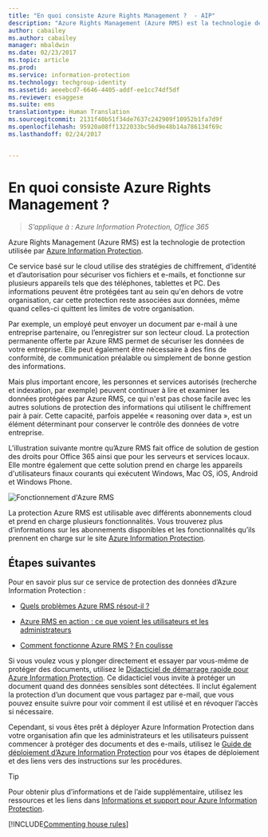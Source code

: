 ```yaml
---
title: "En quoi consiste Azure Rights Management ?  - AIP"
description: "Azure Rights Management (Azure RMS) est la technologie de protection utilisée par Azure Information Protection."
author: cabailey
ms.author: cabailey
manager: mbaldwin
ms.date: 02/23/2017
ms.topic: article
ms.prod: 
ms.service: information-protection
ms.technology: techgroup-identity
ms.assetid: aeeebcd7-6646-4405-addf-ee1cc74df5df
ms.reviewer: esaggese
ms.suite: ems
translationtype: Human Translation
ms.sourcegitcommit: 2131f40b51f34de7637c242909f10952b1fa7d9f
ms.openlocfilehash: 95920a08ff1322033bc56d9e48b14a786134f69c
ms.lasthandoff: 02/24/2017


---
```


# <a name="what-is-azure-rights-management"></a>En quoi consiste Azure Rights Management ?

>*S’applique à : Azure Information Protection, Office 365*


Azure Rights Management (Azure RMS) est la technologie de protection utilisée par [Azure Information Protection](what-is-information-protection.md).

Ce service basé sur le cloud utilise des stratégies de chiffrement, d’identité et d’autorisation pour sécuriser vos fichiers et e-mails, et fonctionne sur plusieurs appareils tels que des téléphones, tablettes et PC. Des informations peuvent être protégées tant au sein qu'en dehors de votre organisation, car cette protection reste associées aux données, même quand celles-ci quittent les limites de votre organisation.

Par exemple, un employé peut envoyer un document par e-mail à une entreprise partenaire, ou l’enregistrer sur son lecteur cloud. La protection permanente offerte par Azure RMS permet de sécuriser les données de votre entreprise. Elle peut également être nécessaire à des fins de conformité, de communication préalable ou simplement de bonne gestion des informations.

Mais plus important encore, les personnes et services autorisés (recherche et indexation, par exemple) peuvent continuer à lire et examiner les données protégées par Azure RMS, ce qui n'est pas chose facile avec les autres solutions de protection des informations qui utilisent le chiffrement pair à pair. Cette capacité, parfois appelée « reasoning over data », est un élément déterminant pour conserver le contrôle des données de votre entreprise.

L’illustration suivante montre qu’Azure RMS fait office de solution de gestion des droits pour Office 365 ainsi que pour les serveurs et services locaux. Elle montre également que cette solution prend en charge les appareils d'utilisateurs finaux courants qui exécutent Windows, Mac OS, iOS, Android et Windows Phone.


![Fonctionnement d'Azure RMS](../media/AzRMS_elements.png)

La protection Azure RMS est utilisable avec différents abonnements cloud et prend en charge plusieurs fonctionnalités. Vous trouverez plus d’informations sur les abonnements disponibles et les fonctionnalités qu’ils prennent en charge sur le site [Azure Information Protection](https://www.microsoft.com/en-us/cloud-platform/azure-information-protection).

## <a name="next-steps"></a>Étapes suivantes

Pour en savoir plus sur ce service de protection des données d’Azure Information Protection :

-   [Quels problèmes Azure RMS résout-il ?](azure-rms-problems-it-solves.md)

-   [Azure RMS en action : ce que voient les utilisateurs et les administrateurs](what-admins-users-see.md)

-   [Comment fonctionne Azure RMS ? En coulisse](how-does-it-work.md)



Si vous voulez vous y plonger directement et essayer par vous-même de protéger des documents, utilisez le [Didacticiel de démarrage rapide pour Azure Information Protection](../get-started/infoprotect-quick-start-tutorial.md). Ce didacticiel vous invite à protéger un document quand des données sensibles sont détectées. Il inclut également la protection d’un document que vous partagez par e-mail, que vous pouvez ensuite suivre pour voir comment il est utilisé et en révoquer l’accès si nécessaire.

Cependant, si vous êtes prêt à déployer Azure Information Protection dans votre organisation afin que les administrateurs et les utilisateurs puissent commencer à protéger des documents et des e-mails, utilisez le [Guide de déploiement d’Azure Information Protection](../plan-design/deployment-roadmap.md) pour vos étapes de déploiement et des liens vers des instructions sur les procédures.

> [!TIP]
> Pour obtenir plus d’informations et de l’aide supplémentaire, utilisez les ressources et les liens dans [Informations et support pour Azure Information Protection](../get-started/information-support.md).

[!INCLUDE[Commenting house rules](../includes/houserules.md)]
